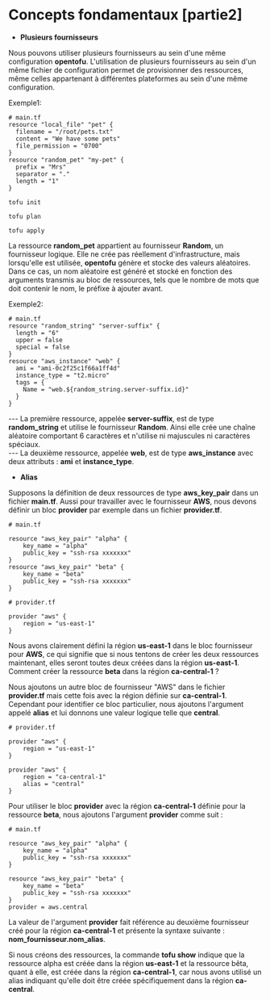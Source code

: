 # Concepts fondamentaux [partie2]

- **Plusieurs fournisseurs**

Nous pouvons utiliser plusieurs fournisseurs au sein d'une même configuration **opentofu**. L'utilisation de plusieurs fournisseurs au sein d'un même fichier de configuration permet de provisionner des ressources, même celles appartenant à différentes plateformes au sein d'une même configuration.

Exemple1:

```
# main.tf
resource "local_file" "pet" {
  filename = "/root/pets.txt"
  content = "We have some pets"
  file_permission = "0700"
}
resource "random_pet" "my-pet" {
  prefix = "Mrs"
  separator = "."
  length = "1"
}
```

```
tofu init
```

```
tofu plan
```

```
tofu apply
```

La ressource **random_pet** appartient au fournisseur **Random**, un fournisseur logique. Elle ne crée pas réellement d'infrastructure, mais lorsqu'elle est utilisée, **opentofu** génère et stocke des valeurs aléatoires. <br>
Dans ce cas, un nom aléatoire est généré et stocké en fonction des arguments transmis au bloc de ressources, tels que le nombre de mots que doit contenir le nom, le préfixe à ajouter avant.

Exemple2:

```
# main.tf
resource "random_string" "server-suffix" {
  length = "6"
  upper = false
  special = false
}
resource "aws_instance" "web" {
  ami = "ami-0c2f25c1f66a1ff4d"
  instance_type = "t2.micro"
  tags = {
    Name = "web.${random_string.server-suffix.id}"
  }
}
```

--- La première ressource, appelée **server-suffix**, est de type **random_string** et utilise le fournisseur **Random**. Ainsi elle crée une chaîne aléatoire comportant 6 caractères et n'utilise ni majuscules ni caractères spéciaux. <br>
--- La deuxième ressource, appelée **web**, est de type **aws_instance** avec deux attributs : **ami** et **instance_type**.

- **Alias**

Supposons la définition de deux ressources de type **aws_key_pair** dans un fichier **main.tf**. Aussi pour travailler avec le fournisseur **AWS**, nous devons définir un bloc **provider** par exemple dans un fichier **provider.tf**.

```
# main.tf

resource "aws_key_pair" "alpha" {
    key_name = "alpha"
    public_key = "ssh-rsa xxxxxxx"
}
resource "aws_key_pair" "beta" {
    key_name = "beta"
    public_key = "ssh-rsa xxxxxxx"
}
```

```
# provider.tf

provider "aws" {
    region = "us-east-1"
}
```

Nous avons clairement défini la région **us-east-1** dans le bloc fournisseur pour **AWS**, ce qui signifie que si nous tentons de créer les deux ressources maintenant, elles seront toutes deux créées dans la région **us-east-1**. Comment créer la ressource **beta** dans la région **ca-central-1** ?

Nous ajoutons un autre bloc de fournisseur "AWS" dans le fichier **provider.tf** mais cette fois avec la région définie sur **ca-central-1**. Cependant pour identifier ce bloc particulier, nous ajoutons l'argument appelé **alias** et lui donnons une valeur logique telle que **central**.

```
# provider.tf

provider "aws" {
    region = "us-east-1"
}

provider "aws" {
    region = "ca-central-1"
    alias = "central"
}
```

Pour utiliser le bloc **provider** avec la région **ca-central-1** définie pour la ressource **beta**, nous ajoutons l'argument **provider** comme suit :

```
# main.tf

resource "aws_key_pair" "alpha" {
    key_name = "alpha"
    public_key = "ssh-rsa xxxxxxx"
}

resource "aws_key_pair" "beta" {
    key_name = "beta"
    public_key = "ssh-rsa xxxxxxx"
}
provider = aws.central
```

La valeur de l'argument **provider** fait référence au deuxième fournisseur créé pour la région **ca-central-1** et présente la syntaxe suivante : **nom_fournisseur.nom_alias**.

Si nous créons des ressources, la commande **tofu show** indique que la ressource alpha est créée dans la région **us-east-1** et la ressource bêta, quant à elle, est créée dans la région **ca-central-1**, car nous avons utilisé un alias indiquant qu'elle doit être créée spécifiquement dans la région **ca-central**.
